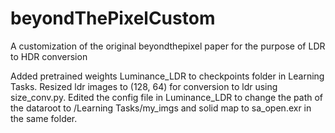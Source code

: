 # beyondThePixelCustom
A customization of the original beyondthepixel paper for the purpose of LDR to HDR conversion

Added pretrained weights Luminance_LDR to checkpoints folder in Learning Tasks. Resized ldr images to (128, 64) for conversion to ldr using size_conv.py. Edited the config file in Luminance_LDR to change the path of the dataroot to /Learning Tasks/my_imgs and solid map to sa_open.exr in the same folder.
